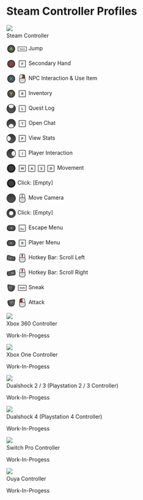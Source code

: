 # Steam Controller Profiles

![](img/steam-layout.png)<br>
Steam Controller

<img height="25" style="vertical-align:middle" src="img/controls/steam/Steam_A.png"> <img height="25" style="vertical-align:middle" src="img/controls/keyboard/key_SPACE.png"> Jump 

<img height="25" style="vertical-align:middle" src="img/controls/steam/Steam_B.png"> <img height="25" style="vertical-align:middle" src="img/controls/keyboard/key-letter_F.png"> Secondary Hand

<img height="25" style="vertical-align:middle" src="img/controls/steam/Steam_X.png"> <img height="25" style="vertical-align:middle" src="img/controls/keyboard/key_CLICK-R.png"> NPC Interaction & Use Item

<img height="25" style="vertical-align:middle" src="img/controls/steam/Steam_Y.png"> <img height="25" style="vertical-align:middle" src="img/controls/keyboard/key-letter_R.png"> Inventory

<img height="25" style="vertical-align:middle" src="img/controls/steam/Steam_Left_Track_Up.png"> <img height="25" style="vertical-align:middle" src="img/controls/keyboard/key-letter_L.png"> Quest Log

<img height="25" style="vertical-align:middle" src="img/controls/steam/Steam_Left_Track_Down.png"> <img height="25" style="vertical-align:middle" src="img/controls/keyboard/key-letter_T.png"> Open Chat

<img height="25" style="vertical-align:middle" src="img/controls/steam/Steam_Left_Track_Left.png"> <img height="25" style="vertical-align:middle" src="img/controls/keyboard/key-letter_P.png"> View Stats

<img height="25" style="vertical-align:middle" src="img/controls/steam/Steam_Left_Track_Right.png"> <img height="25" style="vertical-align:middle" src="img/controls/keyboard/key-letter_I.png"> Player Interaction

<img height="25" style="vertical-align:middle" src="img/controls/steam/Steam_Stick.png"> <img height="25" style="vertical-align:middle" src="img/controls/keyboard/key-letter_W.png"><img height="25" style="vertical-align:middle" src="img/controls/keyboard/key-letter_A.png"><img height="25" style="vertical-align:middle" src="img/controls/keyboard/key-letter_S.png"><img height="25" style="vertical-align:middle" src="img/controls/keyboard/key-letter_D.png"> Movement

<img height="25" style="vertical-align:middle" src="img/controls/steam/Steam_Stick.png"> Click: [Empty]

<img height="25" style="vertical-align:middle" src="img/controls/steam/Steam_Right_Track.png"> <img height="25" style="vertical-align:middle" src="img/controls/keyboard/key_CLICK-0.png"> Move Camera

<img height="25" style="vertical-align:middle" src="img/controls/steam/Steam_Right_Track_Center.png"> Click: [Empty]

<img height="25" style="vertical-align:middle" src="img/controls/steam/Steam_Back.png"> <img height="25" style="vertical-align:middle" src="img/controls/keyboard/key_ESC.png"> Escape Menu

<img height="25" style="vertical-align:middle" src="img/controls/steam/Steam_Start.png"> <img height="25" style="vertical-align:middle" src="img/controls/keyboard/key-letter_R.png"> Player Menu

<img height="25" style="vertical-align:middle" src="img/controls/steam/Steam_LB.png"> <img height="25" style="vertical-align:middle" src="img/controls/keyboard/key_CLICK-M.png"> Hotkey Bar: Scroll Left

<img height="25" style="vertical-align:middle" src="img/controls/steam/Steam_RB.png"> <img height="25" style="vertical-align:middle" src="img/controls/keyboard/key_CLICK-M.png"> Hotkey Bar: Scroll Right

<img height="25" style="vertical-align:middle" src="img/controls/steam/Steam_LT.png"> <img height="25" style="vertical-align:middle" src="img/controls/keyboard/key_SHIFT.png"> Sneak

<img height="25" style="vertical-align:middle" src="img/controls/steam/Steam_RT.png"> <img height="25" style="vertical-align:middle" src="img/controls/keyboard/key_CLICK-L.png"> Attack

![](img/xbox360-layout.png)<br>
Xbox 360 Controller

Work-In-Progess

![](img/xboxone-layout.png)<br>
Xbox One Controller

Work-In-Progess

![](img/ps3-layout.png)<br>
Dualshock 2 / 3 (Playstation 2 / 3 Controller)

Work-In-Progess

![](img/ps4-layout.png)<br>
Dualshock 4 (Playstation 4 Controller)

Work-In-Progess

![](img/switchpro-layout.png)<br>
Switch Pro Controller

Work-In-Progess

![](img/ouya-layout.png)<br>
Ouya Controller

Work-In-Progess